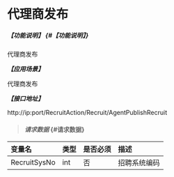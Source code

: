 # 代理商发布
##### _【功能说明】_ {#【功能说明】}
代理商发布


_**【应用场景】**_

代理商发布


_**【接口地址】**_

http://ip:port/RecruitAction/Recruit/AgentPublishRecruit

> #### _请求数据_ {#请求数据}

| 变量名 | 类型 | 是否必须 | 描述 |
| :--- | :--- | :--- | :--- |
| RecruitSysNo | int | 否 | 招聘系统编码|










